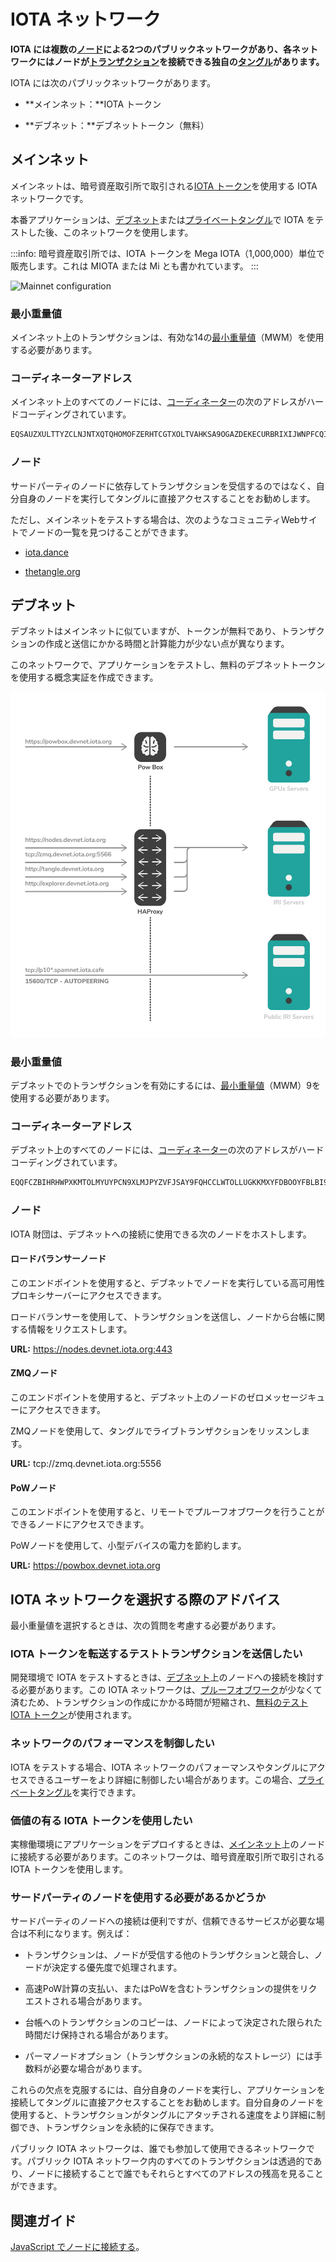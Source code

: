 # IOTA ネットワーク
<!-- # IOTA networks -->

**IOTA には複数の[ノード](../network/nodes.md)による2つのパブリックネットワークがあり、各ネットワークにはノードが[トランザクション](../transactions/transactions.md)を接続できる独自の[タングル](../network/the-tangle.md)があります。**
<!-- **IOTA has two public networks of [nodes](../network/nodes.md), and each one has its own [Tangle](../network/the-tangle.md) to which nodes can attach [transactions](../transactions/transactions.md).** -->

IOTA には次のパブリックネットワークがあります。
<!-- IOTA has the following public networks: -->

- **メインネット：**IOTA トークン
<!-- - **Mainnet:** IOTA token -->

- **デブネット：**デブネットトークン（無料）
<!-- - **Devnet:** Devnet token (free) -->

## メインネット
<!-- ## Mainnet -->

メインネットは、暗号資産取引所で取引される[IOTA トークン](../clients/token.md)を使用する IOTA ネットワークです。
<!-- The Mainnet is the IOTA network that uses the [IOTA tokens](../clients/token.md), which are traded on cryptocurrency exchanges. -->

本番アプリケーションは、[デブネット](#devnet)または[プライベートタングル](root://compass/0.1/introduction/overview.md)で IOTA をテストした後、このネットワークを使用します。
<!-- Production applications use this network after they have tested IOTA on the [Devnet](#devnet) or a [private Tangle](root://compass/0.1/introduction/overview.md). -->

:::info:
暗号資産取引所では、IOTA トークンを Mega IOTA（1,000,000）単位で販売します。これは MIOTA または Mi とも書かれています。
:::
<!-- :::info: -->
<!-- Cryptocurrency exchanges sell IOTA tokens in units of Mega IOTA (1,000,000), which is also written as MIOTA or Mi. -->
<!-- ::: -->

![Mainnet configuration](../images/mainnet-configuration.png)

### 最小重量値
<!-- ### Minimum weight magnitude -->

メインネット上のトランザクションは、有効な14の[最小重量値](root://getting-started/0.1/transactions/proof-of-work.md#minimum-weight-magnitude)（MWM）を使用する必要があります。
<!-- Transactions on the Mainnet must use a [minimum weight magnitude](root://getting-started/0.1/transactions/proof-of-work.md#minimum-weight-magnitude) (MWM) of 14 to be valid. -->

### コーディネーターアドレス
<!-- ### Coordinator address -->

メインネット上のすべてのノードには、[コーディネーター](../network/the-coordinator.md)の次のアドレスがハードコーディングされています。
<!-- Nodes on the Mainnet are all hard-coded with the following address for the [Coordinator](../network/the-coordinator.md): -->

```bash
EQSAUZXULTTYZCLNJNTXQTQHOMOFZERHTCGTXOLTVAHKSA9OGAZDEKECURBRIXIJWNPFCQIOVFVVXJVD9
```

### ノード
<!-- ### Nodes -->

サードパーティのノードに依存してトランザクションを受信するのではなく、自分自身のノードを実行してタングルに直接アクセスすることをお勧めします。
<!-- It's best practice to run your own node to have direct access to the Tangle, instead of relying on third-party nodes to receive your transactions. -->

ただし、メインネットをテストする場合は、次のようなコミュニティWebサイトでノードの一覧を見つけることができます。
<!-- However, if you want to test the Mainnet, you can find a list of nodes on community websites such as the following: -->

- [iota.dance](https://iota.dance/)

- [thetangle.org](https://thetangle.org/nodes)

<a name="devnet"></a>
## デブネット

デブネットはメインネットに似ていますが、トークンが無料であり、トランザクションの作成と送信にかかる時間と計算能力が少ない点が異なります。
<!-- The Devnet is similar to the Mainnet, except the tokens are free and it takes less time and computational power to create and send a transaction. -->

このネットワークで、アプリケーションをテストし、無料のデブネットトークンを使用する概念実証を作成できます。
<!-- On this network, you can test your applications and build proofs of concept that use free Devnet tokens. -->

![Devnet Configuration](../images/devnet-configuration.png)

### 最小重量値
<!-- ### Minimum weight magnitude -->

デブネットでのトランザクションを有効にするには、[最小重量値](root://getting-started/0.1/transactions/proof-of-work.md#minimum-weight-magnitude)（MWM）9を使用する必要があります。
<!-- Transactions on the Devnet must use a [minimum weight magnitude](root://getting-started/0.1/transactions/proof-of-work.md#minimum-weight-magnitude) (MWM) of 9 to be valid. -->

### コーディネーターアドレス
<!-- ### Coordinator address -->

デブネット上のすべてのノードには、[コーディネーター](../network/the-coordinator.md)の次のアドレスがハードコーディングされています。
<!-- Nodes on the Devnet are all hard-coded with the following address for the [Coordinator](../network/the-coordinator.md): -->

```bash
EQQFCZBIHRHWPXKMTOLMYUYPCN9XLMJPYZVFJSAY9FQHCCLWTOLLUGKKMXYFDBOOYFBLBI9WUEILGECYM
```

### ノード
<!-- ### Nodes -->

IOTA 財団は、デブネットへの接続に使用できる次のノードをホストします。
<!-- The IOTA Foundation hosts the following nodes that you can use to connect to the Devnet: -->

#### ロードバランサーノード
<!-- #### Load balancer node -->

このエンドポイントを使用すると、デブネットでノードを実行している高可用性プロキシサーバーにアクセスできます。
<!-- This endpoint gives you access to a high-availability proxy server, which is running a node on the Devnet. -->

ロードバランサーを使用して、トランザクションを送信し、ノードから台帳に関する情報をリクエストします。
<!-- Use the load balancer for sending transactions and requesting information about the ledger from the node. -->

**URL:** https://nodes.devnet.iota.org:443

#### ZMQノード
<!-- #### ZMQ node -->

このエンドポイントを使用すると、デブネット上のノードのゼロメッセージキューにアクセスできます。
<!-- This endpoint gives you access to the zero message queue of a node on the Devnet. -->

ZMQノードを使用して、タングルでライブトランザクションをリッスンします。
<!-- Use the ZMQ node to listen for live transaction on the Tangle. -->

**URL:** tcp://zmq.devnet.iota.org:5556

#### PoWノード
<!-- #### PoW node -->

このエンドポイントを使用すると、リモートでプルーフオブワークを行うことができるノードにアクセスできます。
<!-- This endpoint gives you access to a node that can do remote proof of work. -->

PoWノードを使用して、小型デバイスの電力を節約します。
<!-- Use the PoW node to save power on small devices. -->

**URL:** https://powbox.devnet.iota.org

## IOTA ネットワークを選択する際のアドバイス
<!-- ## Advice for choosing an IOTA network -->

最小重量値を選択するときは、次の質問を考慮する必要があります。
<!-- When choosing a minimum weight magnitude, you should consider the following questions. -->

### IOTA トークンを転送するテストトランザクションを送信したい
<!-- ### Do you want to send test transactions that transfer IOTA tokens? -->

開発環境で IOTA をテストするときは、[デブネット](root://getting-started/0.1/network/iota-networks.md#devnet)上のノードへの接続を検討する必要があります。この IOTA ネットワークは、[プルーフオブワーク](root://getting-started/0.1/transactions/proof-of-work.md)が少なくて済むため、トランザクションの作成にかかる時間が短縮され、[無料のテスト IOTA トークン](root://getting-started/0.1/tutorials/get-test-tokens.md)が使用されます。
<!-- When testing IOTA in a development environment, you should consider connecting to a node on the [Devnet](root://getting-started/0.1/network/iota-networks.md#devnet). This IOTA network requires less [proof of work](root://getting-started/0.1/transactions/proof-of-work.md), which reduces the time it takes to create transactions, and it uses [free test IOTA tokens](root://getting-started/0.1/tutorials/get-test-tokens.md). -->

### ネットワークのパフォーマンスを制御したい
<!-- ### Do you want to control the performance of the network? -->

IOTA をテストする場合、IOTA ネットワークのパフォーマンスやタングルにアクセスできるユーザーをより詳細に制御したい場合があります。この場合、[プライベートタングル](root://compass/0.1/introduction/overview.md)を実行できます。
<!-- When testing IOTA, you may want more control over the performance of an IOTA network and/or who has access to the Tangle. In this case, you can run a [private Tangle](root://compass/0.1/introduction/overview.md). -->

### 価値の有る IOTA トークンを使用したい
<!-- ### Do you want to use the valuable IOTA token? -->

実稼働環境にアプリケーションをデプロイするときは、[メインネット](root://getting-started/0.1/network/iota-networks.md#mainnet)上のノードに接続する必要があります。このネットワークは、暗号資産取引所で取引される IOTA トークンを使用します。
<!-- When deploying your application in a production environment, you should connect to a node on the [Mainnet](root://getting-started/0.1/network/iota-networks.md#mainnet). This network uses the IOTA token that's traded on cryptocurrency exchanges. -->

### サードパーティのノードを使用する必要があるかどうか
<!-- ### Should you use a third-party node? -->

サードパーティのノードへの接続は便利ですが、信頼できるサービスが必要な場合は不利になります。例えば：
<!-- Connecting to third-party nodes is convenient, but comes at a disadvantage if you need a reliable service. For example: -->

- トランザクションは、ノードが受信する他のトランザクションと競合し、ノードが決定する優先度で処理されます。
<!-- - Your transactions will compete with other transactions that the node receives and will be processed with a priority that the node decides -->
- 高速PoW計算の支払い、またはPoWを含むトランザクションの提供をリクエストされる場合があります。
<!-- - You might be requested to pay for fast PoW computation or to provide a transaction that includes PoW -->
- 台帳へのトランザクションのコピーは、ノードによって決定された限られた時間だけ保持される場合があります。
<!-- - A copy of your transactions might be kept only for a limited time that's decided by the node -->
- パーマノードオプション（トランザクションの永続的なストレージ）には手数料が必要な場合があります。
<!-- - A permanode option (permanent storage of your transactions) might require a fee -->

これらの欠点を克服するには、自分自身のノードを実行し、アプリケーションを接続してタングルに直接アクセスすることをお勧めします。自分自身のノードを使用すると、トランザクションがタングルにアタッチされる速度をより詳細に制御でき、トランザクションを永続的に保存できます。
<!-- To overcome these disadvantages, we recommend that you run your own node and connect your application to it for direct access to the Tangle. Your own node gives you more control on how fast your transactions are attached to the Tangle and allows you to store them permanently. -->

パブリック IOTA ネットワークは、誰でも参加して使用できるネットワークです。パブリック IOTA ネットワーク内のすべてのトランザクションは透過的であり、ノードに接続することで誰でもそれらとすべてのアドレスの残高を見ることができます。
<!-- A public IOTA network is one that anyone can join and use. All transactions in a public IOTA network are transparent, and anyone can see them and the balances of all addresses by connecting to a node. -->

## 関連ガイド
<!-- ## Related guides -->

[JavaScript でノードに接続する](root://client-libraries/0.1/getting-started/js-quickstart.md)。
<!-- [Connect to a node in JavaScript](root://client-libraries/0.1/getting-started/js-quickstart.md). -->
